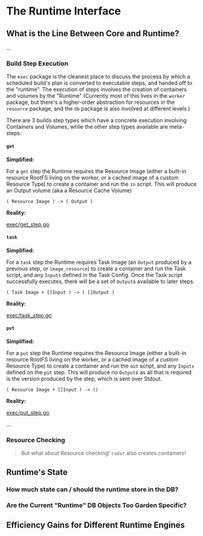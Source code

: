 # The Runtime Interface

## What is the Line Between Core and Runtime?

...

### Build Step Execution
The `exec` package is the cleanest place to discuss the process by which a scheduled build's plan is converted to executable steps, and handed off to the "runtime". The execution of steps involves the creation of containers and volumes by the "Runtime" (Currently most of this lives in the  `worker` package, but there's a higher-order abstraction for resources in the `resource` package, and the `db` package is also involved at different levels )

There are 3 builds step types which have a concrete execution involving Containers and Volumes, while the other step types available are meta-steps:

#### `get`

**Simplified:**

For a `get` step the Runtime requires the Resource Image (either a built-in resource RootFS living on the worker, or a cached image of a custom Resource Type) to create a container and run the `in` script. This will produce an Output volume (aka a Resource Cache Volume)

`( Resource Image ) -> ( Output )`

**Reality:**

[exec/get_step.go](https://github.com/concourse/concourse/blob/4cfe7e15f00de21d0aee7273867f75899cbeef20/atc/exec/get_step.go#L160-L196)

#### `task`

**Simplified:**

For a `task` step the Runtime requires Task Image (an `Output` produced by a previous step, or `image_resource`) to create a container and run the Task script, and any `Inputs` defined in the Task Config. Once the Task script successfully executes, there will be a set of `Output`s available to later steps.

`( Task Image + []Input ) -> ( []Output )`

**Reality:**

[exec/task_step.go](https://github.com/concourse/concourse/blob/master/atc/exec/task_step.go#L185-L295)

#### `put`

**Simplified:**

For a `put` step the Runtime requires the Resource Image (either a built-in resource RootFS living on the worker, or a cached image of a custom Resource Type) to create a container and run the `out` script, and any `Inputs` defined on the `put` step. This will produce no `Output`s as all that is required is the version produced by the step, which is sent over Stdout.

`( Resource Image + []Input ) -> ()`

**Reality:**

[exec/put_step.go](https://github.com/concourse/concourse/blob/master/atc/exec/put_step.go#L123-L166)


...


### Resource Checking

> But what about Resource checking! `radar` also creates containers!


## Runtime's State

### How much state can / should the runtime store in the DB?

### Are the Current "Runtime" DB Objects Too Garden Specific?


## Efficiency Gains for Different Runtime Engines

